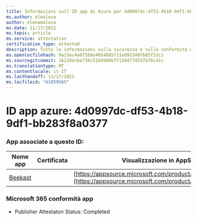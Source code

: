 ```yaml
---
title: Informazioni sull'ID app di Azure per 4d0997dc-df53-4b18-9df1-bb283f8a0377
ms.author: elmalova
author: elenamalova
ms.date: 11/17/2021
ms.topic: article
ms.service: attestation
certification_type: attested
description: Tutte le informazioni sulla sicurezza e sulla conformità disponibili per 4d0997dc-df53-4b18-9df1-bb283f8a0377.
ms.openlocfilehash: 9a15ec4a6f5b8e4054885f11ed923407b85f53c1
ms.sourcegitcommit: 16228ecbe73bc51d49d6bf71584774537b76c41c
ms.translationtype: MT
ms.contentlocale: it-IT
ms.lasthandoff: 11/17/2021
ms.locfileid: "61059565"
---
```

# <a name="azure-app-id-4d0997dc-df53-4b18-9df1-bb283f8a0377"></a>ID app azure: 4d0997dc-df53-4b18-9df1-bb283f8a0377


### <a name="apps-associated-with-this-id"></a>App associate a questo ID:
| **Nome app** | **Certificata** | **Visualizzazione in AppSource** |
|--------------|---------------|-----------------------|
| [Beekast](https://docs.microsoft.com/microsoft-365-app-certification/forward/WA200001447) |  | [https://appsource.microsoft.com/product/office/WA200001447](https://appsource.microsoft.com/product/office/WA200001447) |

### <a name="microsoft-365-app-compliance-status"></a>Microsoft 365 conformità app
- Publisher Attestaton Status: Completed
